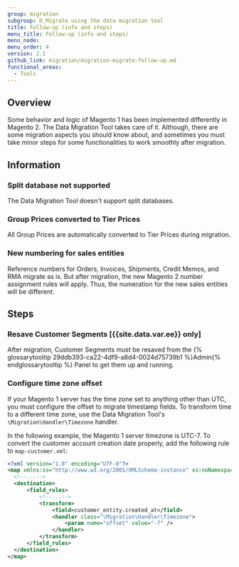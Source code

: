 ```yaml
---
group: migration
subgroup: D_Migrate using the data migration tool
title: Follow-up (info and steps)
menu_title: Follow-up (info and steps)
menu_node:
menu_order: 4
version: 2.1
github_link: migration/migration-migrate-follow-up.md
functional_areas:
  - Tools
---
```


## Overview

Some behavior and logic of Magento 1 has been implemented differently in Magento 2. The Data Migration Tool takes care of it. Although, there are some migration aspects you should know about, and sometimes you must take minor steps for some functionalities to work smoothly after migration.

## Information

### Split database not supported

The Data Migration Tool doesn't support split databases.

### Group Prices converted to Tier Prices

All Group Prices are automatically converted to Tier Prices during migration.

### New numbering for sales entities

Reference numbers for Orders, Invoices, Shipments, Credit Memos, and RMA migrate as is. But after migration, the new Magento 2 number assignment rules will apply. Thus, the numeration for the new sales entities will be different.

## Steps

### Resave Customer Segments [{{site.data.var.ee}} only]

After migration, Customer Segments must be resaved from the {% glossarytooltip 29ddb393-ca22-4df9-a8d4-0024d75739b1 %}Admin{% endglossarytooltip %} Panel to get them up and running.

### Configure time zone offset

If your Magento 1 server has the time zone set to anything other than UTC, you must configure the offset to migrate timestamp fields. To transform time to a different time zone, use the Data Migration Tool's `\Migration\Handler\Timezone` handler.

In the following example, the Magento 1 server timezone is UTC-7. To convert the customer account creation date properly, add the following rule to `map-customer.xml`:

```xml
<?xml version="1.0" encoding="UTF-8"?>
<map xmlns:xs="http://www.w3.org/2001/XMLSchema-instance" xs:noNamespaceSchemaLocation="../map.xsd">
  <!--...-->
  <destination>
      <field_rules>
          <!--...-->
          <transform>
              <field>customer_entity.created_at</field>
              <handler class="\Migration\Handler\Timezone">
                  <param name="offset" value="-7" />
              </handler>
          </transform>
      </field_rules>
  </destination>
</map>
```
